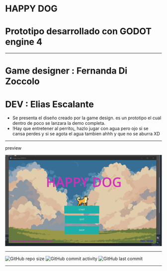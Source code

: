 # HAPPY DOG
# Prototipo desarrollado con GODOT engine 4

----

# Game designer : Fernanda Di Zoccolo
# DEV : Elias Escalante

- Se presenta el diseño creado por la game design. es un prototipo el cual dentro de poco se lanzara la demo completa.
- !Hay que entretener al perrito¡, hazlo jugar con agua pero ojo si se cansa perdes y si se agota el agua tambien ahhh y que no se aburra XD
----

preview

![Texto alternativo](https://github.com/eliasescalante/happy_dog/blob/main/capture_happy_dog.JPG)

----

![GitHub repo size](https://img.shields.io/github/repo-size/eliasescalante/happy_dog_demo
)
![GitHub commit activity](https://img.shields.io/github/commit-activity/m/eliasescalante/happy_dog_demo
)
![GitHub last commit](https://img.shields.io/github/last-commit/eliasescalante/happy_dog_demo
)

----
